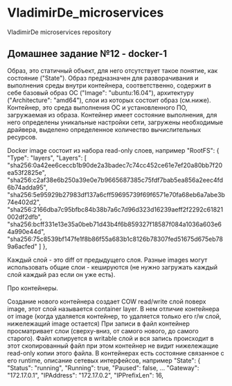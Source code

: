 # VladimirDe_microservices
VladimirDe microservices repository

## Домашнее задание №12 - docker-1

Образ, это статичный объект, для него отсутствует такое понятие, как состояние ("State"). 
Образ предназначен для разворачивания и выполнения среды внутри контейнера, соответственно, содержит в себе базовый образ ОС ("Image": "ubuntu:16.04"), архитектуру ("Architecture": "amd64"), слои из которых состоит образ (см.ниже).
Контейнер, это среда выполнения ОС и установленного ПО, загружаемая из образа. 
Контейнер имеет состояние выполнения, для него определены уникальные настройки сети, загружены необходимые драйвера, выделено определенное количество вычислительных ресурсов.

Docker image состоит из набора read-only слоев, например
        "RootFS": {
            "Type": "layers",
            "Layers": [
                "sha256:0a42ee6ceccb1b90de2a3badec7c74cc452ce61e7ef20a80bb7f20ea53f2825e",
                "sha256:c2af38e6b250a39e0e7b9665687385c75fdf7bab5ea856a2eec4fd6b74adda95",
                "sha256:5e95929b27983df137a6cff59695739f69f6571e70fa68eb6a7abe3b74e402d2",
                "sha256:2166dba7c95bfbc84b38b7a6c7d96d323d16239aeff2f2292c61821002df2dfb",
                "sha256:bcff331e13e35a0beb71d43b4f6b859327f18587f084a1036a603e64a990e44d",
                "sha256:75c8539bf147fe1f8b86f55a683b1c8126b78307fed51675d675eb789a6acfed"
            ]
        },

Каждый слой - это diff от предыдущего слоя. 
Разные images могут использовать общие слои - кешируются (не нужно загружать каждый слой каждый раз если он уже есть).

Про контейнеры.

Создание нового контейнера создает COW read/write слой поверх image, этот слой называется container layer.
В нем отличие контейнера от image (когда удаляется контейнер, то удаляется только его r/w слой, нижележащий image остается)
При записи в файл контейнер просматривает слои (сверху-вниз, от самого нового, до самого старого).
Файл копируется в writable слой и вся запись происходит в этот скопированный файл при этом контейнер не видит нижележащие read-only копии этого файла.
В контейнерах есть состояние связанное с его runtime, описание сетевых интерфейсов, например
        "State": {
            "Status": "running",
            "Running": true,
            "Paused": false,
...
                    "Gateway": "172.17.0.1",
                    "IPAddress": "172.17.0.2",
                    "IPPrefixLen": 16,
